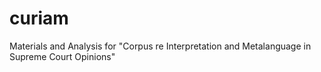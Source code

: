 # curiam
Materials and Analysis for "Corpus re Interpretation and Metalanguage in Supreme Court Opinions"
